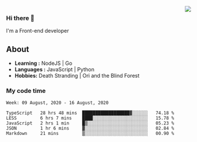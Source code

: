 <img align='right' src="https://github-readme-stats.vercel.app/api?username=strugglebak&show_icons=true">

### Hi there 👋

I'm a Front-end developer

## About

-  **Learning :** NodeJS | Go
-  **Languages :** JavaScript | Python
-  **Hobbies:** Death Stranding | Ori and the Blind Forest

### My code time

<!--START_SECTION:waka-->
```text
Week: 09 August, 2020 - 16 August, 2020

TypeScript   28 hrs 48 mins  ██████████████████▓░░░░░░   74.18 % 
LESS         6 hrs 7 mins    ████░░░░░░░░░░░░░░░░░░░░░   15.78 % 
JavaScript   2 hrs 1 min     █▒░░░░░░░░░░░░░░░░░░░░░░░   05.23 % 
JSON         1 hr 6 mins     ▓░░░░░░░░░░░░░░░░░░░░░░░░   02.84 % 
Markdown     21 mins         ▒░░░░░░░░░░░░░░░░░░░░░░░░   00.90 % 
```
<!--END_SECTION:waka-->
